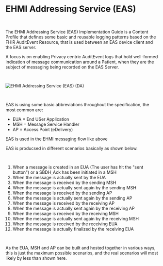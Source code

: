 # EHMI Addressing Service (EAS)

<br/>

The EHMI Addressing Service (EAS) Implementation Guide is a Content Profile that defines some basic and reusable logging patterns based on the FHIR AuditEvent Resource, that is used between an EAS device client and the EAS server. 

A focus is on enabling Privacy centric AuditEvent logs that hold well-formed indication of message communication around a Patient, when they are the subject of messaging being recorded on the EAS Server. 

<br/>

![EHMI Addressing Service (EAS) (DA)](./EAS1_1100x551.png "EHMI Addressing Service (EAS) (DA)")

<br/>

EAS is using some basic abbreviations throughout the specification, the most common are:

- EUA = End USer Application
- MSH = Message Service Handler
- AP = Access Point (eDelivery)

EAS is used in the EHMI messaging flow like above

EAS is producsed in different scenarios basically as shown below.

<br/>

1. When a message is created in an EUA (The user has hit the "sent button") or a SBDH_Ack has been initiated in a MSH
2. When the message is actually sent by the EUA
3. When the message is received by the sending MSH
4. When the message is actually sent again by the sending MSH
5. When the message is received by the sending AP
6. When the message is actually sent again by the sending AP
7. When the message is received by the receiving AP
8. When the message is actually sent again by the receiving AP
9. When the message is received by the receiving MSH
10. When the message is actually sent again by the receiving MSH
11. When the message is received by the receiving EUA
12. When the message is actually finalized by the receiving EUA

<br/>

As the EUA, MSH and AP can be built and hosted together in various ways, this is just the maximum possible scenarios, and the real scenarios will most likely by less than shown here.

<br/>
